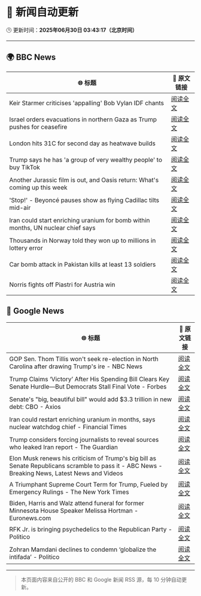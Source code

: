 # 🧠 新闻自动更新

🕒 更新时间：**2025年06月30日 03:43:17（北京时间）**

---

## 🌍 BBC News

| 🌐 标题 | 🔗 原文链接 |
|--------|-------------|
| Keir Starmer criticises 'appalling' Bob Vylan IDF chants | [阅读全文](https://www.bbc.com/news/articles/c33514nryy1o) |
| Israel orders evacuations in northern Gaza as Trump pushes for ceasefire | [阅读全文](https://www.bbc.com/news/articles/ckg54klnyy3o) |
| London hits 31C for second day as heatwave builds | [阅读全文](https://www.bbc.com/news/articles/cx2l77w5pl7o) |
| Trump says he has 'a group of very wealthy people' to buy TikTok | [阅读全文](https://www.bbc.com/news/articles/c20nqdl5ydjo) |
| Another Jurassic film is out, and Oasis return: What's coming up this week | [阅读全文](https://www.bbc.com/news/articles/cjwnl9llnlno) |
| 'Stop!' - Beyoncé pauses show as flying Cadillac tilts mid-air | [阅读全文](https://www.bbc.com/news/articles/c20nqzxn4xqo) |
| Iran could start enriching uranium for bomb within months, UN nuclear chief says | [阅读全文](https://www.bbc.com/news/articles/c79qeqg89g2o) |
| Thousands in Norway told they won up to millions in lottery error | [阅读全文](https://www.bbc.com/news/articles/c15wn70v7z8o) |
| Car bomb attack in Pakistan kills at least 13 soldiers | [阅读全文](https://www.bbc.com/news/articles/cjd2z0d8772o) |
| Norris fights off Piastri for Austria win | [阅读全文](https://www.bbc.com/sport/formula1/articles/c9qx0eyjqxpo) |

## 📰 Google News

| 🌐 标题 | 🔗 原文链接 |
|--------|-------------|
| GOP Sen. Thom Tillis won't seek re-election in North Carolina after drawing Trump's ire - NBC News | [阅读全文](https://news.google.com/rss/articles/CBMitwFBVV95cUxNQVJ1TjVPOUt2WUM1TEkzanhPb3J5MmZma0Z0bjFmSGNYME9SOHFydEIxM1h4R1JSRkhZYV9xSUltWGtFbmtRUnZ5M3ZhU1BKYjFUUWRPNDgyLUtxMzZnYkRPaTRKX1lRSURlYzBsRWpsbjZoMG9LQmdUYTRuWDNZbXZJblZGSEtDSW1IYzRodlk0c0Z4WldEX3plVzBYa2Z2U1VLUnVOSWRMMkoxQzdEaDlobW1UNHfSAVZBVV95cUxPQVN5U2lfMzVOUjc1ZGlKUmZ2SDVEMU01ejNaY2JRUVhxZE5rSDZEMkNseGJWbGRjUnBiRVF3WFBuOTNzYXJuUFU1ckE0ai13ek00bFRlQQ?oc=5) |
| Trump Claims ‘Victory’ After His Spending Bill Clears Key Senate Hurdle—But Democrats Stall Final Vote - Forbes | [阅读全文](https://news.google.com/rss/articles/CBMi7wFBVV95cUxNLWRfU1dCczIyZXVGRzZOdkhBNXpBOEhwemE2d21JWGRUMDAxbHVVV3FsVTVQWF9Lbi1CclZoNUE2OVNNelJkUmlDbDRGelhnUGVQVGZsYl8tUkRfY0RNZUp6ZFNBOGw3bHp6TkNfU0Z6NTNidERWaFJVazI5aGpEU3lVUWhjTW1BcmI2QlUwZFVkeGxpNFJPNUxvNWZfZzV0WHV4MDBSb2xVRGxfaTBtTFhZZWRZbFpwY2dSVExVanpLZTlZR0FWTk5lQUVxT2p2YmRmQi0zOWgzZ1JkXzdYMS1uN2ZSY0ZBZ3oyLWk5SQ?oc=5) |
| Senate's "big, beautiful bill" would add $3.3 trillion in new debt: CBO - Axios | [阅读全文](https://news.google.com/rss/articles/CBMifEFVX3lxTE1CMUtBSGxZUTUtc1hUVm9iZVljRmhzUDhyTGVQTWE2dU5WMl9WQ2tib1lsdFpKOWFDZjJRYXNEVWJPM1Zqa2hZLUozTkxZbDZrWnhpMV9TZWpfUmJiN2RDNnR0bGFyMVFTOGFRX1MtNkNHamVRc2RiRWNTUkM?oc=5) |
| Iran could restart enriching uranium in months, says nuclear watchdog chief - Financial Times | [阅读全文](https://news.google.com/rss/articles/CBMicEFVX3lxTFBFSGVUWTJaS0FWWUVjdEN2OHNpM281VVhkMXdqNHVicXo3cU1rcjg4NkVLa09wck02UUVCSTIwbG1mRl9qQUlfQ0VURVZnTHBENGE0NVdYcHJvTE9fQ1AwdHptb0lIODdTRU1OZDllREo?oc=5) |
| Trump considers forcing journalists to reveal sources who leaked Iran report - The Guardian | [阅读全文](https://news.google.com/rss/articles/CBMiiAFBVV95cUxOeUdKazgxMVZjRXFlSERHTzVNdGtwU2ZoaEd1WGJCNFlMZWZxdUFJR1E3RG1URFlZYXdCOTB4cTZad3hVbEVtTFdWQnE2SzM3cUdnVlU1UEdEOVlaSDZOYVVaYV9jNGUzUXNFdUY0eXVMOWhGMEthZjNnYnlsM0txZTlfWHI1bFZv?oc=5) |
| Elon Musk renews his criticism of Trump's big bill as Senate Republicans scramble to pass it - ABC News - Breaking News, Latest News and Videos | [阅读全文](https://news.google.com/rss/articles/CBMiogFBVV95cUxQdUJuaVREbFg1bDlJR05zMjhzYjBJVmgtYWRRZW83dVl1Z1pVdm11STFqeEhzY0hiQXVEQzk4dzFraEFqaDJsbjlhdDVFcnpUUkg1NDJ3RVpTLXZhZzB6YmxaaDE5bXJuc3FJY3Z0OW9SazhIZXcxa1dSZXV3X3kwek5uYlN0a2REcWhKRkpXWmhvYUpKUWl1eHdaX1p3SVItLWfSAacBQVVfeXFMTjNNXzBFMm5ETmdGRjRrWTk3SURnWURBbVZwa19jcWZ5dVNNSlBrWUlPTlNNQUVwcmRlVWxSejBRcktnQXowWlp1QU5RVjdRWEhaSEhhckRZWk5kNW5wWTBHQUprQnp6cWRleXpBTXZON2RLQy10ME9vOU9wOWN0T29QTVN1QjdMT0JoeTRzZ1c4YmlsaHJRN1pjcEIyVXhwYTF2RjJrYjg?oc=5) |
| A Triumphant Supreme Court Term for Trump, Fueled by Emergency Rulings - The New York Times | [阅读全文](https://news.google.com/rss/articles/CBMifEFVX3lxTE84MnJ4WlBHWE54U0tWYklJYXdtaVEweTU0STNTLUNoQTBWODJCeVFOcHJxVV9qSGlqcmFpWi1qRXZYMW9sUXp2dWNMeTV1ME1SMTNiUHJURWZJOGZqT2hYM0tBRG9IdWp3QTZOR01zUFF5eEpyZzduSTNhNDA?oc=5) |
| Biden, Harris and Walz attend funeral for former Minnesota House Speaker Melissa Hortman - Euronews.com | [阅读全文](https://news.google.com/rss/articles/CBMiwAFBVV95cUxPSkFFZEVSS2VxdG1wNXRIX3RtY21CX0x1YnFjTDRtRHNHandxV0F1d0ZaWjE5bXNsUnRnVGU4ZWs3VXE5a21yZDJqVkxPU0dWS2V4Q3B3ZGZNQVR0bXdWX3UyMU9PR0VaNWVCYjc5OWVMN21PSmMtaTUzRmI5Wnd6bV9Md3F4Sk0tVjlXYVBNcVUxT3V2MjREcE9LQzVFZE9hVXJlMGNiUlNldnMzVmNiNm05TjVMT2ZacW5RcVFCbzQ?oc=5) |
| RFK Jr. is bringing psychedelics to the Republican Party - Politico | [阅读全文](https://news.google.com/rss/articles/CBMilwFBVV95cUxQMm9kaWtUVWlKT1FPLWx1azVOWlJhZDJKT0RJTWRmYlpIdXV5WjdrOFF3Y3BlWUk2bkIyMkh6NTVUR1ZQU0xJY0dWNFEzTFVROE1jYmxHdklPYUVsSzlUWWUzWjl4OU5rejVoem9sRVgxZkdWb3BLTnU2dHdCTnE2dnZfSWRQcS0yNDFtX3lFalVZTDBfTVY4?oc=5) |
| Zohran Mamdani declines to condemn ‘globalize the intifada’ - Politico | [阅读全文](https://news.google.com/rss/articles/CBMikAFBVV95cUxNbXdEQnNXZzJKend3aXQtbEpOQlNnT0VhVW5Wd1pTY3RVeFFrMVNVaU53NEEwMzhHaTltcW9RRzJwM0liMjJaazVWU19xRTkzdUNUMFZGek9Ib0xQV2VGZElpVVVWcF9SOV9CNmF0Y3NOTUdUOVdKQ2hDQTR6U2k3SVI1YUswQ0tPbHMyU2dKRnM?oc=5) |

---
> 本页面内容来自公开的 BBC 和 Google 新闻 RSS 源，每 10 分钟自动更新。